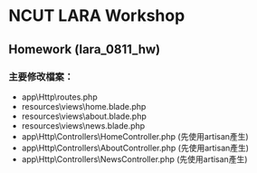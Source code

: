 # NCUT LARA Workshop
## Homework (lara_0811_hw)
### 主要修改檔案：
- app\Http\routes.php
- resources\views\home.blade.php
- resources\views\about.blade.php
- resources\views\news.blade.php
- app\Http\Controllers\HomeController.php (先使用artisan產生)
- app\Http\Controllers\AboutController.php (先使用artisan產生)
- app\Http\Controllers\NewsController.php (先使用artisan產生)


